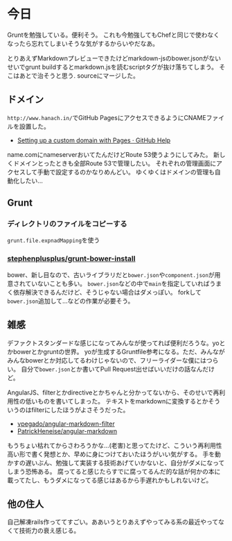 # 今日
Gruntを勉強している。便利そう。
これも今勉強してもChefと同じで使わなくなったら忘れてしまいそうな気がするからいやだなあ。

とりあえずMarkdownプレビューできたけどmarkdown-jsのbower.jsonがないせいでgrunt buildするとmarkdown.jsを読むscriptタグが抜け落ちてしまう。
そこはあとで治そうと思う. sourceにマージした。

## ドメイン
`http://www.hanach.in/`でGitHub PagesにアクセスできるようにCNAMEファイルを設置した。

- [Setting up a custom domain with Pages · GitHub Help](https://help.github.com/articles/setting-up-a-custom-domain-with-pages)

name.comにnameserverおいてたんだけどRoute 53使うようにしてみた。
新しくドメインとったときも全部Route 53で管理したい。
それぞれの管理画面にアクセスして手動で設定するのかなりめんどい。
ゆくゆくはドメインの管理も自動化したい...

## Grunt
### ディレクトリのファイルをコピーする
`grunt.file.expnadMapping`を使う

### [stephenplusplus/grunt-bower-install](https://github.com/stephenplusplus/grunt-bower-install)
bower、新し目なので、古いライブラリだと`bower.json`や`component.json`が用意されていないことも多い。
`bower.json`などの中で`main`を指定していればうまく依存解決できるんだけど、そうじゃない場合はダメっぽい。
forkして`bower.json`追加して...などの作業が必要そう。

## 雑感
デファクトスタンダードな感じになってみんなが使ってれば便利だろうな。yoとかbowerとかgruntの世界。
yoが生成するGruntfile参考になる。ただ、みんながみんなbowerとか対応してるわけじゃないので、フリーライダーな僕にはつらい。
自分で`bower.json`とか書いてPull Request出せばいいだけの話なんだけど。

AngularJS、filterとかdirectiveとかちゃんと分かってないから、そのせいで再利用性の低いものを書いてしまった。
テキストをmarkdownに変換するとかそういうのはfilterにしたほうがよさそうだった。

- [vpegado/angular-markdown-filter](https://github.com/vpegado/angular-markdown-filter)
- [PatrickHeneise/angular-markdown](https://github.com/PatrickHeneise/angular-markdown)

もうちょい枯れてからさわろうかな...(老害)と思ってたけど、こういう再利用性高い形で書く発想とか、早めに身につけておいたほうがいい気がする。
手を動かすの遅いぶん、勉強して実装する技術あげていかないと、自分がダメになってしまう恐怖ある。
腐ってると感じたらすでに腐ってるんだ的な話が何かの本に載ってたし、もうダメになってる感じはあるから手遅れかもしれないけど。

## 他の住人
自己解凍rails作っててすごい。ああいうとりあえずやってみる系の最近やってなくて技術力の衰え感じる。
